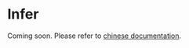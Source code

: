 # Infer

Coming soon. Please refer to [chinese documentation](https://mmengine.readthedocs.io/zh_CN/latest/design/infer.html).
